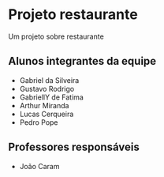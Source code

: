 # Projeto restaurante
Um projeto sobre restaurante

## Alunos integrantes da equipe

* Gabriel da Silveira
* Gustavo Rodrigo
* GabriellY de Fatima
* Arthur Miranda
* Lucas Cerqueira
* Pedro Pope

## Professores responsáveis

* João Caram
